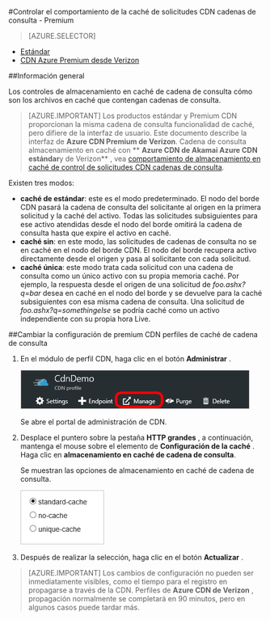 <properties
    pageTitle="Controlar Azure CDN Premium desde Verizon comportamiento de las solicitudes de cadenas de consulta de almacenamiento en caché | Microsoft Azure"
    description="Cadena de consulta CDN Azure almacenamiento en caché controles cómo son los archivos en caché que contengan cadenas de consulta."
    services="cdn"
    documentationCenter=""
    authors="camsoper"
    manager="erikre"
    editor=""/>

<tags
    ms.service="cdn"
    ms.workload="tbd"
    ms.tgt_pltfrm="na"
    ms.devlang="na"
    ms.topic="article"
    ms.date="07/28/2016"
    ms.author="casoper"/>

#<a name="controlling-caching-behavior-of-cdn-requests-with-query-strings---premium"></a>Controlar el comportamiento de la caché de solicitudes CDN cadenas de consulta - Premium

> [AZURE.SELECTOR]
- [Estándar](cdn-query-string.md)
- [CDN Azure Premium desde Verizon](cdn-query-string-premium.md)

##<a name="overview"></a>Información general

Los controles de almacenamiento en caché de cadena de consulta cómo son los archivos en caché que contengan cadenas de consulta.

> [AZURE.IMPORTANT] Los productos estándar y Premium CDN proporcionan la misma cadena de consulta funcionalidad de caché, pero difiere de la interfaz de usuario.  Este documento describe la interfaz de **Azure CDN Premium de Verizon**.  Cadena de consulta almacenamiento en caché con ** **Azure CDN de Akamai Azure CDN estándar**y de Verizon** , vea [comportamiento de almacenamiento en caché de control de solicitudes CDN cadenas de consulta](cdn-query-string.md).

Existen tres modos:

- **caché de estándar**: este es el modo predeterminado.  El nodo del borde CDN pasará la cadena de consulta del solicitante al origen en la primera solicitud y la caché del activo.  Todas las solicitudes subsiguientes para ese activo atendidas desde el nodo del borde omitirá la cadena de consulta hasta que expire el activo en caché.
- **caché sin**: en este modo, las solicitudes de cadenas de consulta no se en caché en el nodo del borde CDN.  El nodo del borde recupera activo directamente desde el origen y pasa al solicitante con cada solicitud.
- **caché única**: este modo trata cada solicitud con una cadena de consulta como un único activo con su propia memoria caché.  Por ejemplo, la respuesta desde el origen de una solicitud de *foo.ashx?q=bar* desea en caché en el nodo del borde y se devuelve para la caché subsiguientes con esa misma cadena de consulta.  Una solicitud de *foo.ashx?q=somethingelse* se podría caché como un activo independiente con su propia hora Live.

##<a name="changing-query-string-caching-settings-for-premium-cdn-profiles"></a>Cambiar la configuración de premium CDN perfiles de caché de cadena de consulta

1. En el módulo de perfil CDN, haga clic en el botón **Administrar** .

    ![Módulo de perfil CDN botón Administrar](./media/cdn-query-string-premium/cdn-manage-btn.png)

    Se abre el portal de administración de CDN.

2. Desplace el puntero sobre la pestaña **HTTP grandes** , a continuación, mantenga el mouse sobre el elemento de **Configuración de la caché** .  Haga clic en **almacenamiento en caché de cadena de consulta**.

    Se muestran las opciones de almacenamiento en caché de cadena de consulta.

    ![Cadena de consulta CDN opciones de caché](./media/cdn-query-string-premium/cdn-query-string.png)

3. Después de realizar la selección, haga clic en el botón **Actualizar** .


> [AZURE.IMPORTANT] Los cambios de configuración no pueden ser inmediatamente visibles, como el tiempo para el registro en propagarse a través de la CDN.  Perfiles de <b>Azure CDN de Verizon</b> , propagación normalmente se completará en 90 minutos, pero en algunos casos puede tardar más.
